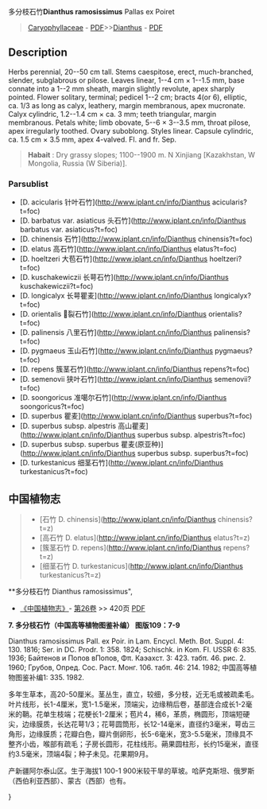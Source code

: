 多分枝石竹**Dianthus ramosissimus** Pallas ex Poiret

> [Caryophyllaceae](http://www.iplant.cn/info/Caryophyllaceae?t=foc) - [PDF](http://www.iplant.cn/foc/pdf/Caryophyllaceae.pdf)>>[Dianthus](http://www.iplant.cn/info/Dianthus?t=foc) - [PDF](http://www.iplant.cn/foc/pdf/Dianthus.pdf)

## Description

Herbs perennial, 20--50 cm tall. Stems caespitose, erect, much-branched, slender, subglabrous or pilose. Leaves linear, 1--4 cm × 1--1.5 mm, base connate into a 1--2 mm sheath, margin slightly revolute, apex sharply pointed. Flower solitary, terminal; pedicel 1--2 cm; bracts 4(or 6), elliptic, ca. 1/3 as long as calyx, leathery, margin membranous, apex mucronate. Calyx cylindric, 1.2--1.4 cm × ca. 3 mm; teeth triangular, margin membranous. Petals white; limb obovate, 5--6 × 3--3.5 mm, throat pilose, apex irregularly toothed. Ovary suboblong. Styles linear. Capsule cylindric, ca. 1.5 cm × 3.5 mm, apex 4-valved. Fl. and fr. Sep.

> **Habait** : 
> Dry grassy slopes; 1100--1900 m. N Xinjiang [Kazakhstan, W Mongolia, Russia (W Siberia)].

### Parsublist

* [D.  acicularis  针叶石竹](http://www.iplant.cn/info/Dianthus acicularis?t=foc)
* [D.  barbatus var. asiaticus  头石竹](http://www.iplant.cn/info/Dianthus barbatus var. asiaticus?t=foc)
* [D.  chinensis  石竹](http://www.iplant.cn/info/Dianthus chinensis?t=foc)
* [D.  elatus  高石竹](http://www.iplant.cn/info/Dianthus elatus?t=foc)
* [D.  hoeltzeri  大苞石竹](http://www.iplant.cn/info/Dianthus hoeltzeri?t=foc)
* [D.  kuschakewiczii  长萼石竹](http://www.iplant.cn/info/Dianthus kuschakewiczii?t=foc)
* [D.  longicalyx  长萼瞿麦](http://www.iplant.cn/info/Dianthus longicalyx?t=foc)
* [D.  orientalis  裂石竹](http://www.iplant.cn/info/Dianthus orientalis?t=foc)
* [D.  palinensis  八里石竹](http://www.iplant.cn/info/Dianthus palinensis?t=foc)
* [D.  pygmaeus  玉山石竹](http://www.iplant.cn/info/Dianthus pygmaeus?t=foc)
* [D.  repens  簇茎石竹](http://www.iplant.cn/info/Dianthus repens?t=foc)
* [D.  semenovii  狭叶石竹](http://www.iplant.cn/info/Dianthus semenovii?t=foc)
* [D.  soongoricus  准噶尔石竹](http://www.iplant.cn/info/Dianthus soongoricus?t=foc)
* [D.  superbus  瞿麦](http://www.iplant.cn/info/Dianthus superbus?t=foc)
* [D.  superbus subsp. alpestris  高山瞿麦](http://www.iplant.cn/info/Dianthus superbus subsp. alpestris?t=foc)
* [D.  superbus subsp. superbus  瞿麦(原亚种)](http://www.iplant.cn/info/Dianthus superbus subsp. superbus?t=foc)
* [D.  turkestanicus  细茎石竹](http://www.iplant.cn/info/Dianthus turkestanicus?t=foc)

## 中国植物志

> * [石竹  D.  chinensis](http://www.iplant.cn/info/Dianthus chinensis?t=z)
> * [高石竹  D.  elatus](http://www.iplant.cn/info/Dianthus elatus?t=z)
> * [簇茎石竹  D.  repens](http://www.iplant.cn/info/Dianthus repens?t=z)
> * [细茎石竹  D.  turkestanicus](http://www.iplant.cn/info/Dianthus turkestanicus?t=z)

**多分枝石竹 Dianthus ramosissimus",

* [《中国植物志》](http://www.iplant.cn/frps)- [第26卷](http://www.iplant.cn/frps/vol/26) >> 420页 [PDF](http://www.iplant.cn/frps/pdf/26/420.pdf)

**7. 多分枝石竹（中国高等植物图鉴补编） 图版109：7-9**

Dianthus ramosissimus Pall. ex Poir. in Lam. Encycl. Meth. Bot. Suppl. 4: 130. 1816; Ser. in DC. Prodr. 1: 358. 1824; Schischk. in Kom. Fl. USSR 6: 835. 1936; Байтенов и Попов вПопов, Φπ. Каэахст. 3: 423. табπ. 46. рис. 2. 1960; Грубов, Опред. Сос. Раст. Монг. 106. табπ. 46: 214. 1982; 中国高等植物图鉴补编1: 335. 1982.

多年生草本，高20-50厘米。茎丛生，直立，较细，多分枝，近无毛或被疏柔毛。叶片线形，长1-4厘米，宽1-1.5毫米，顶端尖，边缘稍后卷，基部连合成长1-2毫米的鞘。花单生枝端；花梗长1-2厘米；苞片4，稀6，革质，椭圆形，顶端短硬尖，边缘膜质，长达花萼1/3；花萼圆筒形，长12-14毫米，直径约3毫米，萼齿三角形，边缘膜质；花瓣白色，瓣片倒卵形，长5-6毫米，宽3-5.5毫米，顶缘具不整齐小齿，喉部有疏毛；子房长圆形，花柱线形。蒴果圆柱形，长约15毫米，直径约3.5毫米，顶端4裂；种子未见。花果期9月。

产新疆阿尔泰山区。生于海拔1 100-1 900米较干旱的草坡。哈萨克斯坦、俄罗斯（西伯利亚西部）、蒙古（西部）也有。

}